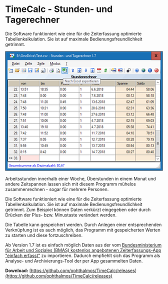 # TimeCalc - Stunden- und Tagerechner

Die Software funktioniert wie eine für die Zeiterfassung optimierte Tabellenkalkulation. Sie ist auf maximale Bedienungsfreundlichkeit getrimmt.

![Screenshot](screenshot.png)

Arbeitsstunden innerhalb einer Woche, Überstunden in einem Monat und andere Zeitspannen lassen sich mit diesem Programm mühelos zusammenrechnen - sogar für mehrere Personen.

Die Software funktioniert wie eine für die Zeiterfassung optimierte Tabellenkalkulation. Sie ist auf maximale Bedienungsfreundlichkeit getrimmt. Zum Beispiel können Daten verkürzt eingegeben oder durch Drücken der Plus- bzw. Minustaste verändert werden.

Die Tabelle kann gespeichert werden. Durch Anlegen einer entsprechenden Verknüpfung ist es auch möglich, das Programm mit gespeicherten Werten zu starten und diese fortzuschreiben.

Ab Version 1.7 ist es einfach möglich Daten aus der vom [Bundesministerium für Arbeit und Soziales (BMAS) kostenlos angebotenen Zeiterfassungs-App "einfach erfasst"](https://www.bmas.de/DE/Themen/Arbeitsrecht/Mindestlohn/mindestlohn-app-einfach-erfasst.html) zu importieren. Dadurch empfiehlt sich das Programm als Analyse- und Archivierungs-Tool der per App gesammelten Daten.

**Download:** [https://github.com/ophthalmos/TimeCalc/releases](https://github.com/ophthalmos/TimeCalc/releases)
